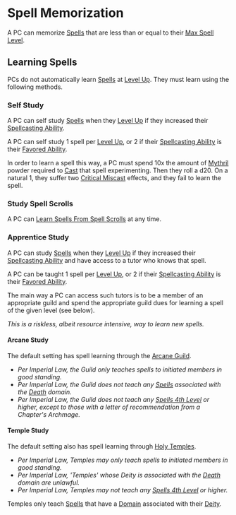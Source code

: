# Spell Memorization

A PC can memorize [Spells](Spells.md) that are less than or equal to their [Max Spell Level](../Spells/Spell%20Level.md#Max%20Spell%20Level).

## Learning Spells

PCs do not automatically learn [Spells](Spells.md) at [Level Up](../../Player%20Characters/Derived%20Statistics/Level.md#Level%20Up). They must learn using the following methods.

### Self Study

A PC can self study [Spells](Spells.md) when they [Level Up](../../Player%20Characters/Derived%20Statistics/Level.md#Level%20Up) if they increased their [Spellcasting Ability](../The%20Spellcasting%20Disciplines/Spellcasting%20Ability.md).

A PC can self study 1 spell per [Level Up](../../Player%20Characters/Derived%20Statistics/Level.md#Level%20Up), or 2 if their [Spellcasting Ability](../The%20Spellcasting%20Disciplines/Spellcasting%20Ability.md) is their [Favored Ability](../../Player%20Characters/Favored%20Ability.md).

In order to learn a spell this way, a PC must spend 10x the amount of [Mythril](../Mythril.md) powder required to [Cast](Spellcasting.md) that spell experimenting. Then they roll a d20. On a natural 1, they suffer two [Critical Miscast](../../Game%20Procedures/Dice%20Rolls/Critical%20Miscast.md) effects, and they fail to learn the spell.

### Study Spell Scrolls

A PC can [Learn Spells From Spell Scrolls](Spell%20Scrolls.md#Learning%20Spells%20From%20Spell%20Scrolls) at any time.

### Apprentice Study

A PC can study [Spells](Spells.md) when they [Level Up](../../Player%20Characters/Derived%20Statistics/Level.md#Level%20Up) if they increased their [Spellcasting Ability](../The%20Spellcasting%20Disciplines/Spellcasting%20Ability.md) and have access to a tutor who knows that spell.

A PC can be taught 1 spell per [Level Up](../../Player%20Characters/Derived%20Statistics/Level.md#Level%20Up), or 2 if their [Spellcasting Ability](../The%20Spellcasting%20Disciplines/Spellcasting%20Ability.md) is their [Favored Ability](../../Player%20Characters/Favored%20Ability.md).

The main way a PC can access such tutors is to be a member of an appropriate guild and spend the appropriate guild dues for learning a spell of the given level (see below).

*This is a riskless, albeit resource intensive, way to learn new spells.*

#### Arcane Study

The default setting has spell learning through the [Arcane Guild](../../Economy/Detailed%20Prices/Relevant%20Prices/Arcane%20Guild.md).

- *Per Imperial Law, the Guild only teaches spells to initiated members in good standing.*
- *Per Imperial Law, the Guild does not teach any [Spells](Spells.md) associated with the [Death](../Spell%20Domains/Death.md) domain.*
- *Per Imperial Law, the Guild does not teach any [Spells 4th Level](../Spells/Spell%20Level.md) or higher, except to those with a letter of recommendation from a Chapter's Archmage.*

#### Temple Study

The default setting also has spell learning through [Holy Temples](../../Economy/Detailed%20Prices/Relevant%20Prices/Holy%20Temple.md).

- *Per Imperial Law, Temples may only teach spells to initiated members in good standing.*
- *Per Imperial Law, 'Temples' whose Deity is associated with the [Death](../Spell%20Domains/Death.md) domain are unlawful.*
- *Per Imperial Law, Temples may not teach any [Spells 4th Level](../Spells/Spell%20Level.md) or higher.*

Temples only teach [Spells](Spells.md) that have a [Domain](../Spell%20Domains/Spell%20Domains.md) associated with their [Deity](../Deities/Deities.md).
